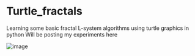 # Turtle_fractals
Learning some basic fractal L-system algorithms using turtle graphics in python
Will be posting my experiments here

![image](https://github.com/Y0z64/Turtle_fractals/assets/112516101/5504731e-9460-457d-ba4a-8af1e738f2d8)


